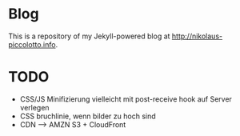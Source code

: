 # Blog

This is a repository of my Jekyll-powered blog at http://nikolaus-piccolotto.info.

# TODO

* CSS/JS Minifizierung vielleicht mit post-receive hook auf Server verlegen
* CSS bruchlinie, wenn bilder zu hoch sind
* CDN --> AMZN S3 + CloudFront